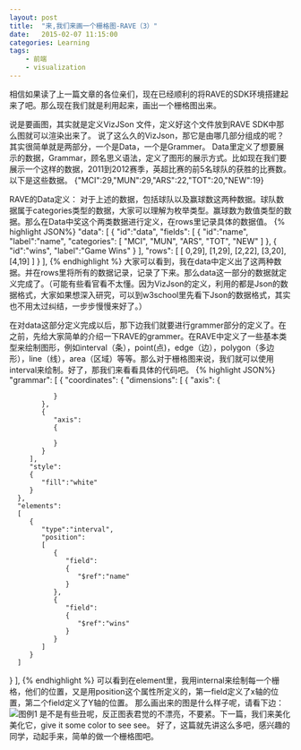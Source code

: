 ```yaml
---
layout: post
title:  "来,我们来画一个栅格图-RAVE（3）"
date:   2015-02-07 11:15:00
categories: Learning
tags:
    - 前端
    - visualization
---
```

相信如果读了上一篇文章的各位亲们，现在已经顺利的将RAVE的SDK环境搭建起来了吧。那么现在我们就是利用起来，画出一个栅格图出来。

说是要画图，其实就是定义VizJSon 文件，定义好这个文件放到RAVE SDK中那么图就可以渲染出来了。
说了这么久的VizJson，那它是由哪几部分组成的呢？其实很简单就是两部分，一个是Data，一个是Grammer。 Data里定义了想要展示的数据，Grammar，顾名思义语法，定义了图形的展示方式。比如现在我们要展示一个这样的数据，2011到2012赛季，英超比赛的前5名球队的获胜的比赛数。以下是这些数据。
{"MCI":29,"MUN":29,"ARS":22,"TOT":20,"NEW":19}

RAVE的Data定义：
对于上述的数据，包括球队以及赢球数这两种数据。球队数据属于categories类型的数据，大家可以理解为枚举类型。赢球数为数值类型的数据。那么在Data中奖这个两类数据进行定义，在rows里记录具体的数据值。
{% highlight JSON%}
"data":
[
{
  "id":"data",
  "fields":
  [
     {
          "id":"name",
           "label":"name",
           "categories":
        [
           "MCI",
           "MUN",
           "ARS",
           "TOT",
           "NEW"
        ]
     },
     {
          "id":"wins",
           "label":"Game Wins"
     }
  ],
  "rows":
  [
     [ 0,29],
     [1,29],
     [2,22],
     [3,20],
     [4,19]
  ]
}
],
{% endhighlight %}
大家可以看到，我在data中定义出了这两种数据。并在rows里将所有的数据记录，记录了下来。那么data这一部分的数据就定义完成了。（可能有些看官看不太懂。因为VizJson的定义，利用的都是Json的数据格式，大家如果想深入研究，可以到w3school里先看下Json的数据格式，其实也不用太过纠结，一步步慢慢来好了。）

在对data这部分定义完成以后，那下边我们就要进行grammer部分的定义了。在之前，先给大家简单的介绍一下RAVE的grammer。在RAVE中定义了一些基本类型来绘制图形，例如interval（条），point(点)，edge（边），polygon（多边形），line（线），area（区域）等等。那么对于栅格图来说，我们就可以使用interval来绘制。好了，那我们来看看具体的代码吧。
{% highlight JSON%}
"grammar":
[
   {
      "coordinates":
      {
         "dimensions":
         [
            {
               "axis":
               {

               }
            },
            {
               "axis":
               {

               }
            }
         ],
         "style":
         {
            "fill":"white"
         }
      },
      "elements":
      [
         {
            "type":"interval",
            "position":
            [
               {
                  "field":
                  {
                     "$ref":"name"
                  }
               },
               {
                  "field":
                  {
                     "$ref":"wins"
                  }
               }
            ]
         }
      ]
   }
],
{% endhighlight %}
可以看到在element里，我用internal来绘制每一个栅格，他们的位置，又是用position这个属性所定义的，第一field定义了x轴的位置，第二个field定义了Y轴的位置。
那么画出来的图是什么样子呢，请看下边：![图例1]({{url}}/resources/img/rave3-pic1.jpg)
是不是有些丑呢，反正图表君觉的不漂亮，不要紧。下一篇，我们来美化美化它，give it some color to see see。
好了，这篇就先讲这么多吧，感兴趣的同学，动起手来，简单的做一个栅格图吧。
